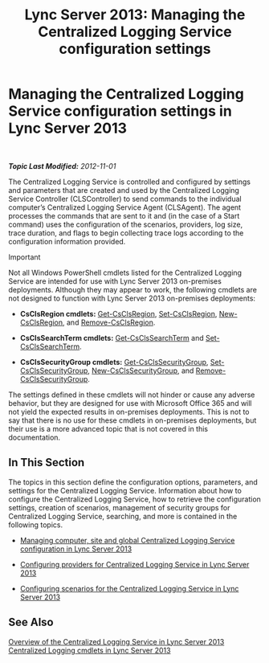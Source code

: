 ﻿---
title: 'Lync Server 2013: Managing the Centralized Logging Service configuration settings'
TOCTitle: Managing the Centralized Logging Service configuration settings
ms:assetid: f455c3aa-0061-413d-bdfb-a3e78f82723d
ms:mtpsurl: https://technet.microsoft.com/en-us/library/JJ721938(v=OCS.15)
ms:contentKeyID: 49733875
ms.date: 07/23/2014
mtps_version: v=OCS.15
---

<div data-xmlns="http://www.w3.org/1999/xhtml">

<div class="topic" data-xmlns="http://www.w3.org/1999/xhtml" data-msxsl="urn:schemas-microsoft-com:xslt" data-cs="http://msdn.microsoft.com/en-us/">

<div data-asp="http://msdn2.microsoft.com/asp">

# Managing the Centralized Logging Service configuration settings in Lync Server 2013

</div>

<div id="mainSection">

<div id="mainBody">

<span> </span>

_**Topic Last Modified:** 2012-11-01_

The Centralized Logging Service is controlled and configured by settings and parameters that are created and used by the Centralized Logging Service Controller (CLSController) to send commands to the individual computer’s Centralized Logging Service Agent (CLSAgent). The agent processes the commands that are sent to it and (in the case of a Start command) uses the configuration of the scenarios, providers, log size, trace duration, and flags to begin collecting trace logs according to the configuration information provided.

<div>


> [!IMPORTANT]
> Not all Windows PowerShell cmdlets listed for the Centralized Logging Service are intended for use with Lync Server 2013 on-premises deployments. Although they may appear to work, the following cmdlets are not designed to function with Lync Server 2013 on-premises deployments: 
> <UL>
> <LI>
> <P><STRONG>CsClsRegion cmdlets:</STRONG> <A href="https://docs.microsoft.com/en-us/powershell/module/skype/Get-CsClsRegion">Get-CsClsRegion</A>, <A href="https://docs.microsoft.com/en-us/powershell/module/skype/Set-CsClsRegion">Set-CsClsRegion</A>, <A href="https://docs.microsoft.com/en-us/powershell/module/skype/New-CsClsRegion">New-CsClsRegion</A>, and <A href="https://docs.microsoft.com/en-us/powershell/module/skype/Remove-CsClsRegion">Remove-CsClsRegion</A>.</P>
> <LI>
> <P><STRONG>CsClsSearchTerm cmdlets:</STRONG> <A href="https://docs.microsoft.com/en-us/powershell/module/skype/Get-CsClsSearchTerm">Get-CsClsSearchTerm</A> and <A href="https://docs.microsoft.com/en-us/powershell/module/skype/Set-CsClsSearchTerm">Set-CsClsSearchTerm</A>.</P>
> <LI>
> <P><STRONG>CsClsSecurityGroup cmdlets:</STRONG> <A href="https://docs.microsoft.com/en-us/powershell/module/skype/Get-CsClsSecurityGroup">Get-CsClsSecurityGroup</A>, <A href="https://docs.microsoft.com/en-us/powershell/module/skype/Set-CsClsSecurityGroup">Set-CsClsSecurityGroup</A>, <A href="https://docs.microsoft.com/en-us/powershell/module/skype/New-CsClsSecurityGroup">New-CsClsSecurityGroup</A>, and <A href="https://docs.microsoft.com/en-us/powershell/module/skype/Remove-CsClsSecurityGroup">Remove-CsClsSecurityGroup</A>.</P></LI></UL>The settings defined in these cmdlets will not hinder or cause any adverse behavior, but they are designed for use with Microsoft Office 365 and will not yield the expected results in on-premises deployments. This is not to say that there is no use for these cmdlets in on-premises deployments, but their use is a more advanced topic that is not covered in this documentation.



</div>

<div>

## In This Section

The topics in this section define the configuration options, parameters, and settings for the Centralized Logging Service. Information about how to configure the Centralized Logging Service, how to retrieve the configuration settings, creation of scenarios, management of security groups for Centralized Logging Service, searching, and more is contained in the following topics.

  - [Managing computer, site and global Centralized Logging Service configuration in Lync Server 2013](lync-server-2013-managing-computer-site-and-global-centralized-logging-service-configuration.md)

  - [Configuring providers for Centralized Logging Service in Lync Server 2013](lync-server-2013-configuring-providers-for-centralized-logging-service.md)

  - [Configuring scenarios for the Centralized Logging Service in Lync Server 2013](lync-server-2013-configuring-scenarios-for-the-centralized-logging-service.md)

</div>

<div>

## See Also


[Overview of the Centralized Logging Service in Lync Server 2013](lync-server-2013-overview-of-the-centralized-logging-service.md)  
[Centralized Logging cmdlets in Lync Server 2013](https://docs.microsoft.com/en-us/powershell/module/skype/)  
  

</div>

</div>

<span> </span>

</div>

</div>

</div>


